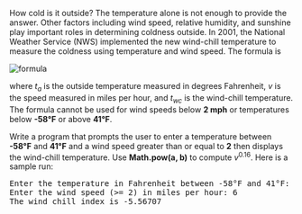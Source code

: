 How cold is it outside? The temperature alone is not enough to provide the answer. Other factors including wind speed, relative humidity, and sunshine play important roles in determining coldness outside. In 2001, the National Weather Service (NWS) implemented the new wind-chill temperature to measure the coldness using temperature and wind speed. The formula is  
  
<img alt="formula" src="https://render.githubusercontent.com/render/math?math=\huge%20\color{red}{t_{wc}%20=%2035.74%20%2B%200.6215%20t_{a}%20-%2035.75%20v^{0.16}%20%2B%200.4275%20t_{a}%20v^{0.16}%20}" />  
  
where *t*<sub>*a*</sub> is the outside temperature measured in degrees Fahrenheit, *v* is the speed measured in miles per hour, and *t*<sub>*wc*</sub> is the wind-chill temperature. The formula cannot be used for wind speeds below **2 mph** or temperatures below **-58°F** or above **41°F**.  
  
Write a program that prompts the user to enter a temperature between **-58°F** and **41°F** and a wind speed greater than or equal to **2** then displays the wind-chill temperature. Use **Math.pow(a, b)** to compute *v*<sup>0.16</sup>. Here is a sample run:  
  
<pre>
Enter the temperature in Fahrenheit between -58°F and 41°F: 5.3
Enter the wind speed (>= 2) in miles per hour: 6
The wind chill index is -5.56707
</pre>